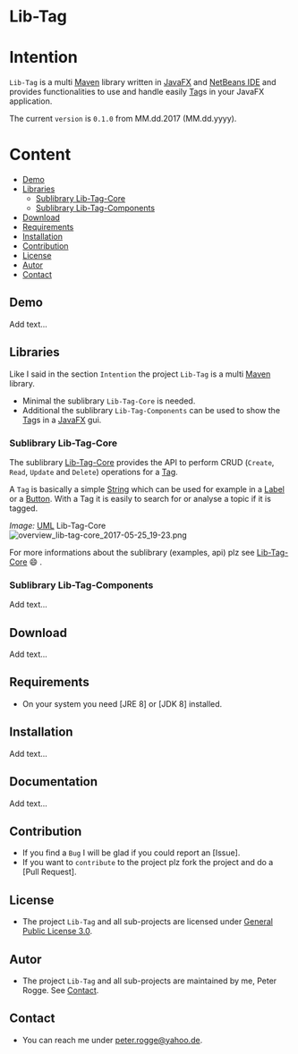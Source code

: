 Lib-Tag
===



Intention
===

`Lib-Tag` is a multi [Maven] library written in [JavaFX] and [NetBeans IDE] and 
provides functionalities to use and handle easily [Tag]s in your JavaFX application.


The current `version` is `0.1.0` from MM.dd.2017 (MM.dd.yyyy).



Content
===

* [Demo](#Demo)
* [Libraries](#Libraries)
    * [Sublibrary Lib-Tag-Core](#LiTaCor)
    * [Sublibrary Lib-Tag-Components](#LiTaCom)
* [Download](#Download)
* [Requirements](#Requirements)
* [Installation](#Installation)
* [Contribution](#Contribution)
* [License](#License)
* [Autor](#Autor)
* [Contact](#Contact)



Demo<a name="Demo" />
---

Add text...



Libraries<a name="Libraries" />
---

Like I said in the section `Intention` the project `Lib-Tag` is a multi [Maven] 
library.
* Minimal the sublibrary `Lib-Tag-Core` is needed.
* Additional the sublibrary `Lib-Tag-Components` can be used to show the [Tag]s 
  in a [JavaFX] gui.


### Sublibrary Lib-Tag-Core<a name="LiTaCor" />

The sublibrary [Lib-Tag-Core] provides the API to perform CRUD (`Create`, `Read`, 
`Update` and `Delete`) operations for a [Tag].

A `Tag` is basically a simple [String] which can be used for example in a [Label] or 
a [Button]. With a Tag it is easily to search for or analyse a topic if it is tagged.

_Image:_ [UML] Lib-Tag-Core  
![overview_lib-tag-core_2017-05-25_19-23.png][overview_lib-tag-core_2017-05-25_19-23]

For more informations about the sublibrary (examples, api) plz see [Lib-Tag-Core] :smile: .


### Sublibrary Lib-Tag-Components<a name="LiTaCom" />

Add text...



Download<a name="Download" />
---

Add text...



Requirements<a name="Requirements" />
---

* On your system you need [JRE 8] or [JDK 8] installed.



Installation<a name="Installation" />
---

Add text...



Documentation<a name="Documentation" />
---

Add text...



Contribution<a name="Contribution" />
---

* If you find a `Bug` I will be glad if you could report an [Issue].
* If you want to `contribute` to the project plz fork the project and do a [Pull Request].



License<a name="License" />
---

* The project `Lib-Tag` and all sub-projects are licensed under [General Public License 3.0].



Autor<a name="Autor" />
---

* The project `Lib-Tag` and all sub-projects are maintained by me, Peter Rogge. 
  See [Contact](#Contact).



Contact<a name="Contact" />
---

* You can reach me under <peter.rogge@yahoo.de>.



[//]: # (Images)
[overview_lib-tag-core_2017-05-25_19-23]:https://cloud.githubusercontent.com/assets/8161815/26462105/c35caf22-417f-11e7-9831-fd6fadda85cb.png



[//]: # (Links)
[Button]:https://docs.oracle.com/javase/8/javafx/api/javafx/scene/control/Button.html
[General Public License 3.0]:http://www.gnu.org/licenses/gpl-3.0.en.html
[JavaFX]:http://docs.oracle.com/javase/8/javase-clienttechnologies.htm
[Label]:https://docs.oracle.com/javase/8/javafx/api/javafx/scene/control/Label.html
[Lib-Tag-Core]:https://github.com/Naoghuman/lib-tag/tree/master/lib-tag-core
[Maven]:http://maven.apache.org/
[NetBeans IDE]:https://netbeans.org/
[String]:https://docs.oracle.com/javase/8/docs/api/java/lang/String.html
[Tag]:https://github.com/Naoghuman/lib-tag/blob/master/lib-tag-core/src/main/java/com/github/naoghuman/lib/tag/core/Tag.java
[UML]:https://en.wikipedia.org/wiki/Unified_Modeling_Language
